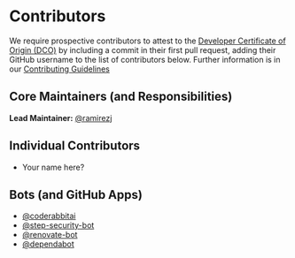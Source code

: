 # Contributors

We require prospective contributors to attest to the
[Developer Certificate of Origin (DCO)](https://developercertificate.org/)
by including a commit in their first pull request, adding their GitHub username
to the list of contributors below. Further information is in our
[Contributing Guidelines](.github/CONTRIBUTING.md)

## Core Maintainers (and Responsibilities)

**Lead Maintainer:** [@ramirezj](https://github.com/ramirezj)

## Individual Contributors

- Your name here?

## Bots (and GitHub Apps)

- [@coderabbitai](https://github.com/apps/coderabbitai)
- [@step-security-bot](https://github.com/step-security-bot)
- [@renovate-bot](https://github.com/apps/renovate)
- [@dependabot](https://github.com/apps/dependabot)
